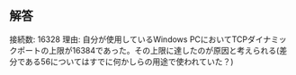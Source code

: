 ## 解答

接続数: 16328
理由: 自分が使用しているWindows PCにおいてTCPダイナミックポートの上限が16384であった。その上限に達したのが原因と考えられる(差分である56についてはすでに何かしらの用途で使われていた？)
